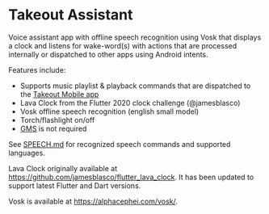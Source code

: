 # Takeout Assistant

Voice assistant app with offline speech recognition using Vosk that displays a clock and listens for 
wake-word(s) with actions that are processed internally or dispatched to other apps using Android intents.

Features include:

- Supports music playlist & playback commands that are dispatched to the [Takeout Mobile app](https://github.com/takeoutfm/takeout_app)
- Lava Clock from the Flutter 2020 clock challenge (@jamesblasco)
- Vosk offline speech recognition (english small model)
- Torch/flashlight on/off
- [GMS](https://en.wikipedia.org/wiki/Google_Mobile_Services) is not required

See [SPEECH.md](assistant/SPEECH.md) for recognized speech commands and supported languages.

Lava Clock originally available at https://github.com/jamesblasco/flutter_lava_clock. It has been 
updated to support latest Flutter and Dart versions.

Vosk is available at https://alphacephei.com/vosk/. 